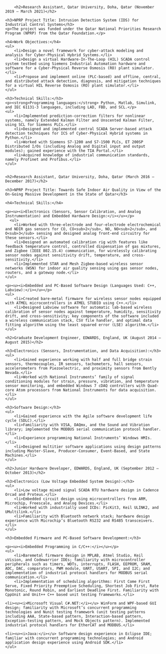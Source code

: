 <html lang="en">
<head>
    <meta charset="UTF-8">
    <title>Work Experience - H. M. Sabbir Ahmad</title>
</head>
<body>

        <h2>Research Assistant, Qatar University, Doha, Qatar (November 2019 – March 2021)</h2>

    <h3>NPRP Project Title: Intrusion Detection System (IDS) for Industrial Control Systems</h3>
    <p>The project was funded under the Qatar National Priorities Research Program (NPRP) from the Qatar Foundation.</p>

    <h4>Work Objectives:</h4>
    <ul>
        <li>Design a novel framework for cyber-attack modeling and analysis for Cyber-Physical Hybrid Systems.</li>
        <li>Design a virtual Hardware-In-The-Loop (HIL) SCADA control system testbed using Siemens Industrial Automation hardware and software for a Cyber-Physical Reverse Osmosis (RO) plant simulator.</li>
        <li>Propose and implement online (PLC-based) and offline, central, and distributed attack detection, diagnosis, and mitigation techniques for a virtual HIL Reverse Osmosis (RO) plant simulator.</li>
    </ul>

    <h3>Technical Skills:</h3>
    <p><strong>Programming languages:</strong> Python, Matlab, Simulink, and IEC 61131-3 languages, including LAD, FBD, and SCL.</p>
    <ul>
        <li>Implemented prediction-correction filters for nonlinear systems, namely Extended Kalman Filter and Unscented Kalman Filter, using SCL for Siemens PLCs.</li>
        <li>Designed and implemented central SCADA Server-based attack detection techniques for ICS of Cyber-Physical Hybrid systems in Python.</li>
        <li>Worked with Siemens S7-1200 and S7-1500 PLCs, ET 200SP Distributed I/Os (including Analog and Digital input and output modules); gained experience with the TIA Portal.</li>
        <li>Acquired knowledge of industrial communication standards, namely Profinet and Profibus.</li>
    </ul>

    
    <h2>Research Assistant, Qatar University, Doha, Qatar (March 2016 – December 2017)</h2>

    <h3>NPRP Project Title: Towards Safe Indoor Air Quality in View of the On-Going Massive Development in the State of Qatar</h3>

    <h4>Technical Skills:</h4>

    <p><u><i>Electronics (Sensors, Sensor Calibration, and Analog Instrumentation) and Embedded Hardware Design:</i></u></p>
      <ul>
        <li>Worked with three-electrode and four-electrode electrochemical and NDIR gas sensors for CO, CO<sub>2</sub>, NO, NO<sub>2</sub>, and O<sub>3</sub> sensing and designed analog front-end circuitry for these sensors.</li>
        <li>Designed an automated calibration rig with features like feedback temperature control, controlled dispensation of gas mixtures, and Zigbee (IEEE 802.15.4) communication, for wirelessly calibrating sensor nodes against sensitivity drift, temperature, and cross-sensitivity.</li>
        <li>Implemented STAR and Mesh Zigbee-based wireless sensor networks (WSN) for indoor air quality sensing using gas sensor nodes, routers, and a gateway node.</li>
    </ul>

    <p><u><i>Embedded and PC-Based Software Design (Languages Used: C++, Labview):</i></u></p>
    <ul>
        <li>Created bare-metal firmware for wireless sensor nodes equipped with ATMEL microcontrollers in ATMEL STUDIO using C++.</li>
        <li>Designed Labview software for automatic lab-based wireless calibration of sensor nodes against temperature, humidity, sensitivity drift, and cross-sensitivity; key components of the software included a wireless communication stack, CSV file handler, and optimal data fitting algorithm using the least squared error (LSE) algorithm.</li>
    </ul>

    <h2>Graduate Development Engineer, EDWARDS, England, UK (August 2014 – August 2015)</h2>

    <h3>Electronics (Sensors, Instrumentation, and Data Acquisition):</h3>
    <ul>
        <li>Gained experience working with half and full bridge strain sensors, thermocouples, IR sensors, tachometers, hall sensors, accelerometers from Piezoelectric, and proximity sensors from Bently Nevada.</li>
        <li>Worked with National Instruments’ family of signal conditioning modules for strain, pressure, vibration, and temperature sensor monitoring, and embedded Windows 7 cDAQ controllers with Quad-core Atom processors from National Instruments for data acquisition.</li>
    </ul>

    <h3>Software Design:</h3>
    <ul>
        <li>Gained experience with the Agile software development life cycle (SDLC).</li>
        <li>Familiarity with VISA, DAQmx, and the Sound and Vibration library; implemented the MODBUS serial communication protocol handler.</li>
        <li>Experience programming National Instruments’ Windows HMIs.</li>
        <li>Designed multitier software applications using design patterns including Master-Slave, Producer-Consumer, Event-Based, and State Machines.</li>
    </ul>

    <h2>Junior Hardware Developer, EDWARDS, England, UK (September 2012 – October 2013)</h2>

    <h3>Electronics (Low Voltage Embedded System Design):</h3>
    <ul>
        <li>Low voltage mixed signal SCADA RTU hardware design in Cadence Orcad and Proteus.</li>
        <li>Embedded circuit design using microcontrollers from ARM, Microchip, Freescale, and Analog Devices.</li>
        <li>Worked with industrially used ICDs: PicKit3, Keil ULINK2, and UMultilink.</li>
        <li>Familiarity with Bluetooth network stack; hardware design experience with Microchip’s Bluetooth RS232 and RS485 transceivers.</li>
    </ul>

    <h3>Embedded Firmware and PC-Based Software Development:</h3>

    <p><u><i>Embedded Programming in C/C++:</i></u></p>
    <ul>
        <li>Baremetal firmware design in MPLAB, Atmel Studio, Keil uVision, and Codewarrior IDEs; familiarity with microcontroller peripherals such as timers, WDTs, interrupts, FLASH, EEPROM, SRAM, ADC, DAC, comparators, PWM module, UART, USART, SPI, and I2C; and implementation of industrial protocol handlers for MODBUS serial communication.</li>
        <li>Implementation of scheduling algorithms: First Come First Serve, Fixed Priority Preemptive Scheduling, Shortest Job First, Rate Monotonic, Round Robin, and Earliest Deadline First. Familiarity with CppUnit and Unit++ C++ based unit testing frameworks.</li>

    <li><u><i>Microsoft Visual C#.NET:</i></u> WinForm and WPF-based GUI design; familiarity with Microsoft’s concurrent programming technologies and Nunit testing framework (unit testing patterns including AAA, State-based pattern, Interaction-based pattern, Exception-testing pattern, and Mock Objects pattern). Implemented industrial protocol handlers for EtherCAT and MODBUS.</li>

    <li><u><i>Java:</i></u> Software design experience in Eclipse IDE; familiar with concurrent programming technologies; and Android application design experience using Android SDK.</li>
    </ul>



</body>
</html>
